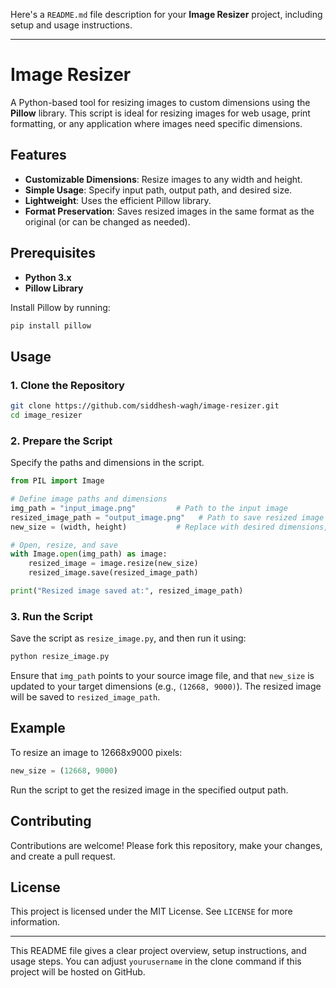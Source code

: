Here's a `README.md` file description for your **Image Resizer** project, including setup and usage instructions.

---

# Image Resizer

A Python-based tool for resizing images to custom dimensions using the **Pillow** library. This script is ideal for resizing images for web usage, print formatting, or any application where images need specific dimensions.

## Features
- **Customizable Dimensions**: Resize images to any width and height.
- **Simple Usage**: Specify input path, output path, and desired size.
- **Lightweight**: Uses the efficient Pillow library.
- **Format Preservation**: Saves resized images in the same format as the original (or can be changed as needed).

## Prerequisites
- **Python 3.x**
- **Pillow Library**

Install Pillow by running:
```bash
pip install pillow
```

## Usage

### 1. Clone the Repository
```bash
git clone https://github.com/siddhesh-wagh/image-resizer.git
cd image_resizer
```

### 2. Prepare the Script

Specify the paths and dimensions in the script.

```python
from PIL import Image

# Define image paths and dimensions
img_path = "input_image.png"         # Path to the input image
resized_image_path = "output_image.png"   # Path to save resized image
new_size = (width, height)           # Replace with desired dimensions, e.g., (12668, 9000)

# Open, resize, and save
with Image.open(img_path) as image:
    resized_image = image.resize(new_size)
    resized_image.save(resized_image_path)

print("Resized image saved at:", resized_image_path)
```

### 3. Run the Script

Save the script as `resize_image.py`, and then run it using:

```bash
python resize_image.py
```

Ensure that `img_path` points to your source image file, and that `new_size` is updated to your target dimensions (e.g., `(12668, 9000)`). The resized image will be saved to `resized_image_path`.

## Example

To resize an image to 12668x9000 pixels:

```python
new_size = (12668, 9000)
```

Run the script to get the resized image in the specified output path.

## Contributing
Contributions are welcome! Please fork this repository, make your changes, and create a pull request.

## License
This project is licensed under the MIT License. See `LICENSE` for more information.

---

This README file gives a clear project overview, setup instructions, and usage steps. You can adjust `yourusername` in the clone command if this project will be hosted on GitHub.
